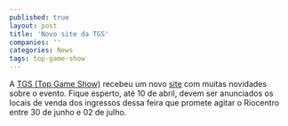 ```yaml
---
published: true
layout: post
title: 'Novo site da TGS'
companies: ''
categories: News
tags: top-game-show
---
```

A <a href="{{ site.baseurl }}/index.php?p=c&amp;id=189">TGS (Top Game Show)</a>
 recebeu um novo <a href="http://www.topgameshow.com.br" target="_blank">site</a>
 com muitas novidades sobre o evento. Fique esperto, at&eacute; 10 de abril, devem ser anunciados os locais de venda dos ingressos dessa feira que promete agitar o Riocentro entre 30 de junho e 02 de julho.<br />
